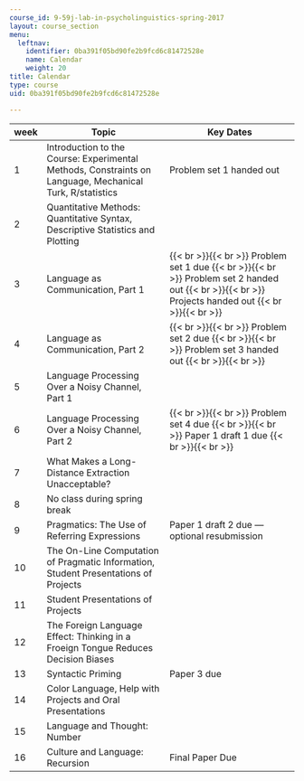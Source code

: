 ```yaml
---
course_id: 9-59j-lab-in-psycholinguistics-spring-2017
layout: course_section
menu:
  leftnav:
    identifier: 0ba391f05bd90fe2b9fcd6c81472528e
    name: Calendar
    weight: 20
title: Calendar
type: course
uid: 0ba391f05bd90fe2b9fcd6c81472528e

---
```


| week | Topic | Key Dates |
| --- | --- | --- |
| 1 | Introduction to the Course: Experimental Methods, Constraints on Language, Mechanical Turk, R/statistics | Problem set 1 handed out |
| 2 | Quantitative Methods: Quantitative Syntax, Descriptive Statistics and Plotting | &nbsp; |
| 3 | Language as Communication, Part 1 |  {{< br >}}{{< br >}} Problem set 1 due {{< br >}}{{< br >}} Problem set 2 handed out {{< br >}}{{< br >}} Projects handed out {{< br >}}{{< br >}}  |
| 4  | Language as Communication, Part 2 |  {{< br >}}{{< br >}} Problem set 2 due {{< br >}}{{< br >}} Problem set 3 handed out {{< br >}}{{< br >}}  |
| 5 | Language Processing Over a Noisy Channel, Part 1 | &nbsp; |
| 6 | Language Processing Over a Noisy Channel, Part 2 |  {{< br >}}{{< br >}} Problem set 4 due {{< br >}}{{< br >}} Paper 1 draft 1 due {{< br >}}{{< br >}}  |
| 7 | What Makes a Long-Distance Extraction Unacceptable? | &nbsp; |
| 8 | No class during spring break | &nbsp; |
| 9 | Pragmatics: The Use of Referring Expressions | Paper 1 draft 2 due — optional resubmission |
| 10 | The On-Line Computation of Pragmatic Information, Student Presentations of Projects | &nbsp; |
| 11 | Student Presentations of Projects | &nbsp; |
| 12 | The Foreign Language Effect: Thinking in a Froeign Tongue Reduces Decision Biases | &nbsp; |
| 13 | Syntactic Priming | Paper 3 due |
| 14 | Color Language, Help with Projects and Oral Presentations | &nbsp; |
| 15 | Language and Thought: Number | &nbsp; |
| 16 | Culture and Language: Recursion | Final Paper Due